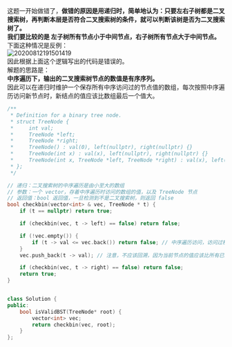 这题一开始做错了，**做错的原因是用递归时，简单地认为：只要左右子树都是二叉搜索树，再判断本层是否符合二叉搜索树的条件，就可以判断该树是否为二叉搜索树了。**  
**我们要比较的是 左子树所有节点小于中间节点，右子树所有节点大于中间节点。**  
下面这种情况是反例：  
![20200812191501419](https://user-images.githubusercontent.com/83362131/209529923-12715a9b-3adc-4303-bdaf-5d82280f3526.png)  
因此根据上面这个逻辑写出的代码是错误的。  
解题的思路是：  
**中序遍历下，输出的二叉搜索树节点的数值是有序序列。**  
因此可以在递归时维护一个保存所有中序访问过的节点值的数组，每次按照中序遍历访问新节点时，新结点的值应该比数组最后一个值大。  
```cpp
/**
 * Definition for a binary tree node.
 * struct TreeNode {
 *     int val;
 *     TreeNode *left;
 *     TreeNode *right;
 *     TreeNode() : val(0), left(nullptr), right(nullptr) {}
 *     TreeNode(int x) : val(x), left(nullptr), right(nullptr) {}
 *     TreeNode(int x, TreeNode *left, TreeNode *right) : val(x), left(left), right(right) {}
 * };
 */

// 递归：二叉搜索树的中序遍历是由小至大的数组
// 参数：一个 vector，存着中序遍历时访问的数组的值，以及 TreeNode 节点
// 返回值：bool 返回值，一旦检测到不是二叉搜索树，则返回 false
bool checkbin(vector<int> & vec, TreeNode * t) {
    if (t == nullptr) return true;

    if (checkbin(vec, t -> left) == false) return false;

    if (!vec.empty()) {
        if (t -> val <= vec.back()) return false; // 中序遍历访问，访问过程中当前节点的值应该始终比已经访问的所有节点的值大
    }
    vec.push_back(t -> val); // 注意，不应该回溯，因为当前节点的值应该比所有已经访问过的节点的值大

    if (checkbin(vec, t -> right) == false) return false;
    return true;
}


class Solution {
public:
    bool isValidBST(TreeNode* root) {
        vector<int> vec;
        return checkbin(vec, root);
    }
};
```
